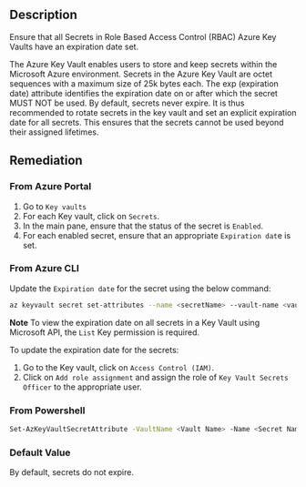 ## Description

Ensure that all Secrets in Role Based Access Control (RBAC) Azure Key Vaults have an expiration date set.

The Azure Key Vault enables users to store and keep secrets within the Microsoft Azure environment. Secrets in the Azure Key Vault are octet sequences with a maximum size of 25k bytes each. The exp (expiration date) attribute identifies the expiration date on or after which the secret MUST NOT be used. By default, secrets never expire. It is thus recommended to rotate secrets in the key vault and set an explicit expiration date for all secrets. This ensures that the secrets cannot be used beyond their assigned lifetimes.

## Remediation

### From Azure Portal

1. Go to `Key vaults`
2. For each Key vault, click on `Secrets`.
3. In the main pane, ensure that the status of the secret is `Enabled`.
4. For each enabled secret, ensure that an appropriate `Expiration dat`e is set.

### From Azure CLI

Update the `Expiration date` for the secret using the below command:

```bash
az keyvault secret set-attributes --name <secretName> --vault-name <vaultName> --expires Y-m-d'T'H:M:S'Z'
```

**Note** To view the expiration date on all secrets in a Key Vault using Microsoft API, the `List` Key permission is required.

To update the expiration date for the secrets:
1. Go to the Key vault, click on `Access Control (IAM)`.
2. Click on `Add role assignment` and assign the role of `Key Vault Secrets Officer` to the appropriate user.

### From Powershell

```bash
Set-AzKeyVaultSecretAttribute -VaultName <Vault Name> -Name <Secret Name> - Expires <DateTime>
```

### Default Value

By default, secrets do not expire.
